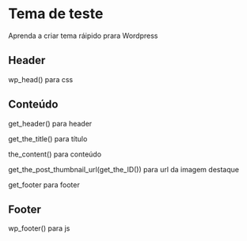 # Tema de teste
Aprenda a criar tema ráipido prara Wordpress 


## Header
wp_head() para css

## Conteúdo
get_header() para header

get_the_title() para título

the_content() para conteúdo 

get_the_post_thumbnail_url(get_the_ID()) para url da imagem destaque

get_footer para footer

## Footer
wp_footer() para js
